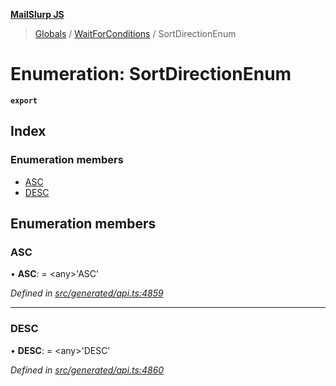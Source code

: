 **[MailSlurp JS](../README.md)**

> [Globals](../README.md) / [WaitForConditions](../modules/waitforconditions.md) / SortDirectionEnum

# Enumeration: SortDirectionEnum

**`export`** 

## Index

### Enumeration members

* [ASC](waitforconditions.sortdirectionenum.md#asc)
* [DESC](waitforconditions.sortdirectionenum.md#desc)

## Enumeration members

### ASC

•  **ASC**:  = \<any>'ASC'

*Defined in [src/generated/api.ts:4859](https://github.com/mailslurp/mailslurp-client/blob/a8663d0/src/generated/api.ts#L4859)*

___

### DESC

•  **DESC**:  = \<any>'DESC'

*Defined in [src/generated/api.ts:4860](https://github.com/mailslurp/mailslurp-client/blob/a8663d0/src/generated/api.ts#L4860)*
